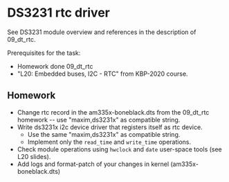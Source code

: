 # DS3231 rtc driver

See DS3231 module overview and references in the description of 09\_dt\_rtc.

Prerequisites for the task:
* Homework done 09\_dt\_rtc
* "L20: Embedded buses, I2C - RTC" from KBP-2020 course.

## Homework

* Change rtc record in the am335x-boneblack.dts from the 09\_dt\_rtc homework -- use "maxim,ds3231x" as compatible string. 
* Write ds3231x i2c device driver that registers itself as rtc device.
  * Use the same "maxim,ds3231x" as compatible string.
  * Implement only the `read_time` and `write_time` operations.
* Check module operations using `hwclock` and `date` user-space tools (see L20 slides).
* Add logs and format-patch of your changes in kernel (am335x-boneblack.dts)

